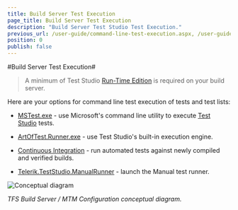 ```yaml
---
title: Build Server Test Execution
page_title: Build Server Test Execution
description: "Build Server Test Studio Test Execution."
previous_url: /user-guide/command-line-test-execution.aspx, /user-guide/command-line-test-execution
position: 0
publish: false 
---
```

#Build Server Test Execution#

> A minimum of Test Studio <a href="/general-information/test-studio-run-time" target="_blank">Run-Time Edition</a> is required on your build server.

Here are your options for command line test execution of tests and test lists:

* <a href="/features/test-runners/mstest" target="_blank">MSTest.exe</a> - use Microsoft's command line utility to execute <a href="http://www.telerik.com/teststudio" target="_blank">Test Studio</a> tests.

* <a href="/features/test-runners/artoftest-runner" target="_blank">ArtOfTest.Runner.exe</a> - use Test Studio's built-in execution engine.

* <a href="/advanced-topics/build-server/continious-integration-overview" target="_blank">Continuous Integration</a> - run automated tests against newly compiled and verified builds.

* <a href="/features/test-runners/manual-runner" target="_blank">Telerik.TestStudio.ManualRunner</a> - launch the Manual test runner.

![Conceptual diagram][1]

*TFS Build Server / MTM Configuration conceptual diagram.*

[1]: /img/advanced-topics/build-server/build-servers-test-execution/fig1.png